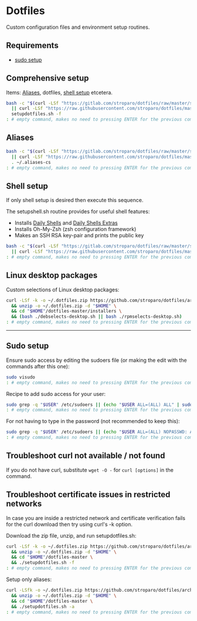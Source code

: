 # Dotfiles

Custom configuration files and environment setup routines.

## Requirements

* [sudo setup](#sudo-setup)

## Comprehensive setup

Items: [Aliases](#aliases), dotfiles, [shell setup](#shell-setup) etcetera.

```bash
bash -c "$(curl -LSf "https://gitlab.com/stroparo/dotfiles/raw/master/setupdotfiles.sh" \
  || curl -LSf "https://raw.githubusercontent.com/stroparo/dotfiles/master/setupdotfiles.sh")" \
  setupdotfiles.sh -f
: # empty command, makes no need to pressing ENTER for the previous command ;)
```

## Aliases

```bash
bash -c "$(curl -LSf "https://gitlab.com/stroparo/dotfiles/raw/master/setupaliases.sh" \
  || curl -LSf "https://raw.githubusercontent.com/stroparo/dotfiles/master/setupaliases.sh")"; \
  . ~/.aliases-cs
: # empty command, makes no need to pressing ENTER for the previous command ;)
```

## Shell setup

If only shell setup is desired then execute this sequence.

The setupshell.sh routine provides for useful shell features:

* Installs [Daily Shells](http://stroparo.github.io/ds/) and [Daily Shells Extras](https://github.com/stroparo/ds-extras)
* Installs Oh-My-Zsh (zsh configuration framework)
* Makes an SSH RSA key-pair and prints the public key

```bash
bash -c "$(curl -LSf "https://gitlab.com/stroparo/dotfiles/raw/master/setupshell.sh" \
  || curl -LSf "https://raw.githubusercontent.com/stroparo/dotfiles/master/setupshell.sh")"
: # empty command, makes no need to pressing ENTER for the previous command ;)
```

## Linux desktop packages

Custom selections of Linux desktop packages:

```bash
curl -LSf -k -o ~/.dotfiles.zip https://github.com/stroparo/dotfiles/archive/master.zip \
  && unzip -o ~/.dotfiles.zip -d "$HOME" \
  && cd "$HOME"/dotfiles-master/installers \
  && (bash ./debselects-desktop.sh || bash ./rpmselects-desktop.sh)
: # empty command, makes no need to pressing ENTER for the previous command ;)
```

---

## Sudo setup

Ensure sudo access by editing the sudoers file (or making the edit with the commands after this one):

```bash
sudo visudo
: # empty command, makes no need to pressing ENTER for the previous command ;)
```

Recipe to add sudo access for your user:

```bash
sudo grep -q "$USER" /etc/sudoers || (echo "$USER ALL=(ALL) ALL" | sudo tee -a /etc/sudoers)
: # empty command, makes no need to pressing ENTER for the previous command ;)
```

For not having to type in the password (not recommended to keep this):

```bash
sudo grep -q "$USER" /etc/sudoers || (echo "$USER ALL=(ALL) NOPASSWD: ALL" | sudo tee -a /etc/sudoers)
: # empty command, makes no need to pressing ENTER for the previous command ;)
```

## Troubleshoot curl not available / not found

If you do not have curl, substitute ```wget -O -``` for ```curl [options]``` in the command.

## Troubleshoot certificate issues in restricted networks

In case you are inside a restricted network and certificate verification fails for the curl download then try using curl's -k option.

Download the zip file, unzip, and run setupdotfiles.sh:

```bash
curl -LSf -k -o ~/.dotfiles.zip https://github.com/stroparo/dotfiles/archive/master.zip \
  && unzip -o ~/.dotfiles.zip -d "$HOME" \
  && cd "$HOME"/dotfiles-master \
  && ./setupdotfiles.sh -f
: # empty command, makes no need to pressing ENTER for the previous command ;)
```

Setup only aliases:

```bash
curl -LSfk -o ~/.dotfiles.zip https://github.com/stroparo/dotfiles/archive/master.zip \
  && unzip -o ~/.dotfiles.zip -d "$HOME" \
  && cd "$HOME"/dotfiles-master \
  && ./setupdotfiles.sh -a
: # empty command, makes no need to pressing ENTER for the previous command ;)
```


